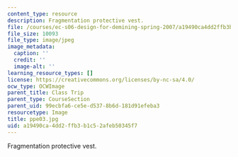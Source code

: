 ```yaml
---
content_type: resource
description: Fragmentation protective vest.
file: /courses/ec-s06-design-for-demining-spring-2007/a19490ca4dd2ffb3b1c52afeb50345f7_ppe03.jpg
file_size: 10093
file_type: image/jpeg
image_metadata:
  caption: ''
  credit: ''
  image-alt: ''
learning_resource_types: []
license: https://creativecommons.org/licenses/by-nc-sa/4.0/
ocw_type: OCWImage
parent_title: Class Trip
parent_type: CourseSection
parent_uid: 99ecbfa6-ce5e-d537-8b6d-181d91efeba3
resourcetype: Image
title: ppe03.jpg
uid: a19490ca-4dd2-ffb3-b1c5-2afeb50345f7
---
```

Fragmentation protective vest.